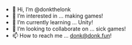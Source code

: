 - 👋 Hi, I’m @donkthelonk
- 👀 I’m interested in ... making games!
- 🌱 I’m currently learning ... Unity!
- 💞️ I’m looking to collaborate on ... sick games!
- 📫 How to reach me ... donk@donk.fun!

<!---
donkthelonk/donkthelonk is a ✨ special ✨ repository because its `README.md` (this file) appears on your GitHub profile.
You can click the Preview link to take a look at your changes.
--->
